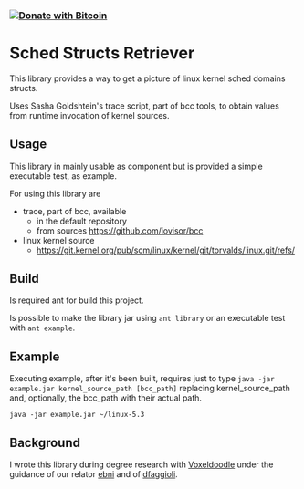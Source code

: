 ### [![Donate with Bitcoin](https://en.cryptobadges.io/badge/micro/3AijtcgVtaV7uKhwUibjSribPF7L13dJzP)](https://en.cryptobadges.io/donate/3AijtcgVtaV7uKhwUibjSribPF7L13dJzP)

# Sched Structs Retriever

This library provides a way to get a picture of linux kernel sched domains structs.

Uses Sasha Goldshtein's trace script, part of bcc tools, to obtain values from runtime invocation of kernel sources.

## Usage

This library in mainly usable as component but is provided a simple executable test, as example. 

For using this library are

- trace, part of bcc, available
    - in the default repository
    - from sources https://github.com/iovisor/bcc
- linux kernel source
    - https://git.kernel.org/pub/scm/linux/kernel/git/torvalds/linux.git/refs/

## Build

Is required ant for build this project.

Is possible to make the library jar using `ant library` or an executable test with `ant example`.

## Example

Executing example, after it's been built, requires just to type `java -jar example.jar kernel_source_path [bcc_path]` replacing kernel_source_path and, optionally, the bcc_path with their actual path.

`java -jar example.jar ~/linux-5.3`

## Background

I wrote this library during degree research with [Voxeldoodle](https://github.com/Voxeldoodle) under the  guidance of our relator [ebni](https://github.com/ebni) and of [dfaggioli](https://github.com/dfaggioli).
